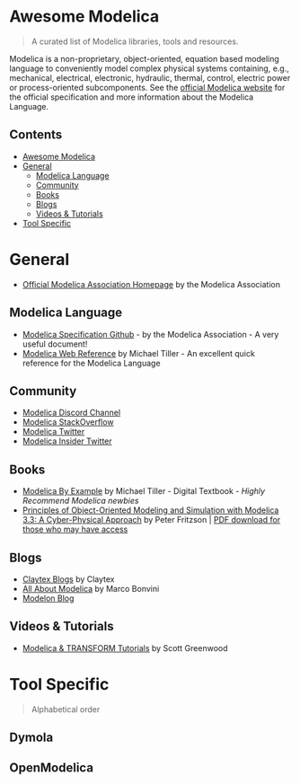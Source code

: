 # Awesome Modelica
> A curated list of Modelica libraries, tools and resources.

Modelica is a non-proprietary, object-oriented, equation based modeling language to conveniently model complex physical systems containing, e.g., mechanical, electrical, electronic, hydraulic, thermal, control, electric power or process-oriented subcomponents.
See the [official Modelica website](https://www.modelica.org/) for the official specification and more information about the Modelica Language.

## Contents
- [Awesome Modelica](#awesome-modelica)
- [General](#general)
  - [Modelica Language](#community)
  - [Community](#community)
  - [Books](#books)
  - [Blogs](#blogs)
  - [Videos & Tutorials](#videos-&-tutorials)
- [Tool Specific](#tool-specific)

# General
- [Official Modelica Association Homepage](https://www.modelica.org/) by the Modelica Association

## Modelica Language
- [Modelica Specification Github](https://github.com/modelica/ModelicaSpecification) - by the Modelica Association - A very useful document!
- [Modelica Web Reference](https://webref.modelica.university/) by Michael Tiller - An excellent quick reference for the Modelica Language

## Community
- [Modelica Discord Channel](https://discord.com/invite/bp2yeYU)
- [Modelica StackOverflow](https://stackoverflow.com/questions/tagged/modelica)
- [Modelica Twitter](https://twitter.com/modelica)
- [Modelica Insider Twitter](https://twitter.com/modelicainsider)

## Books
- [Modelica By Example](https://mbe.modelica.university/) by Michael Tiller - Digital Textbook - *Highly Recommend Modelica newbies*
- [Principles of Object-Oriented Modeling and Simulation with Modelica 3.3: A Cyber-Physical Approach](https://www.amazon.com/Principles-Object-Oriented-Modeling-Simulation-Modelica/dp/111885912X) by Peter Fritzson | [PDF download for those who may have access](https://doi.org/10.1002/9781118989166)

## Blogs
- [Claytex Blogs](https://www.claytex.com/blog/) by Claytex
- [All About Modelica](https://marcobonvini.com/modelica/2020/06/29/all-about-modelica.html) by Marco Bonvini
- [Modelon Blog](https://www.modelon.com/news-blog)

## Videos & Tutorials
- [Modelica & TRANSFORM Tutorials](https://www.youtube.com/channel/UCL8MRWi3q0Ivo2KVMLq1O8A) by Scott Greenwood


# Tool Specific
> Alphabetical order

## Dymola

## OpenModelica








